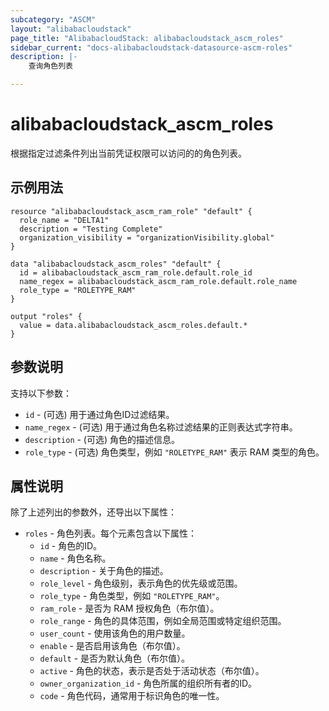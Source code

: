 ```yaml
---
subcategory: "ASCM"
layout: "alibabacloudstack"
page_title: "AlibabacloudStack: alibabacloudstack_ascm_roles"
sidebar_current: "docs-alibabacloudstack-datasource-ascm-roles"
description: |-
    查询角色列表

---
```


# alibabacloudstack_ascm_roles

根据指定过滤条件列出当前凭证权限可以访问的的角色列表。

## 示例用法

``` hcl
resource "alibabacloudstack_ascm_ram_role" "default" {
  role_name = "DELTA1"
  description = "Testing Complete"
  organization_visibility = "organizationVisibility.global"
}

data "alibabacloudstack_ascm_roles" "default" {
  id = alibabacloudstack_ascm_ram_role.default.role_id
  name_regex = alibabacloudstack_ascm_ram_role.default.role_name
  role_type = "ROLETYPE_RAM"
}

output "roles" {
  value = data.alibabacloudstack_ascm_roles.default.*
}
```

## 参数说明

支持以下参数：

* `id` - (可选) 用于通过角色ID过滤结果。
* `name_regex` - (可选) 用于通过角色名称过滤结果的正则表达式字符串。
* `description` - (可选) 角色的描述信息。
* `role_type` - (可选) 角色类型，例如 `"ROLETYPE_RAM"` 表示 RAM 类型的角色。

## 属性说明

除了上述列出的参数外，还导出以下属性：

* `roles` - 角色列表。每个元素包含以下属性：
    * `id` - 角色的ID。
    * `name` - 角色名称。
    * `description` - 关于角色的描述。
    * `role_level` - 角色级别，表示角色的优先级或范围。
    * `role_type` - 角色类型，例如 `"ROLETYPE_RAM"`。
    * `ram_role` - 是否为 RAM 授权角色（布尔值）。
    * `role_range` - 角色的具体范围，例如全局范围或特定组织范围。
    * `user_count` - 使用该角色的用户数量。
    * `enable` - 是否启用该角色（布尔值）。
    * `default` - 是否为默认角色（布尔值）。
    * `active` - 角色的状态，表示是否处于活动状态（布尔值）。
    * `owner_organization_id` - 角色所属的组织所有者的ID。
    * `code` - 角色代码，通常用于标识角色的唯一性。
